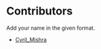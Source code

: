 # Contributors

Add your name in the given format.

* [Cyril_Mishra](https://github.com/CyrilMishra)
